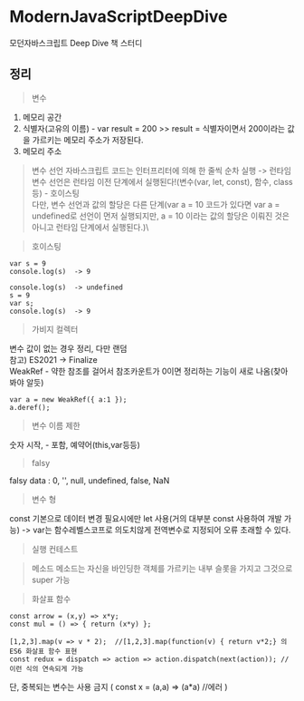 # ModernJavaScriptDeepDive
모던자바스크립트 Deep Dive 책 스터디

## 정리
> 변수 
1. 메모리 공간
2. 식별자(고유의 이름) - var result = 200 >> result = 식별자이면서 200이라는 값을 가르키는 메모리 주소가 저장된다.
3. 메모리 주소

> 변수 선언
자바스크립트 코드는 인터프리터에 의해 한 줄씩 순차 실행 -> 런타임\
변수 선언은 런타임 이전 단계에서 실행된다!(변수(var, let, const), 함수, class등) - 호이스팅\
다만, 변수 선언과 값의 할당은 다른 단계(var a = 10 코드가 있다면 var a = undefined로 선언이 먼저 실행되지만, a = 10 이라는 값의 할당은 이뤄진 것은 아니고 런타임 단계에서 실행된다.)\

> 호이스팅
```
var s = 9
console.log(s)  -> 9
```
```
console.log(s)  -> undefined
s = 9
var s;
console.log(s)  -> 9
```

> 가비지 컬렉터

변수 값이 없는 경우 정리, 다만 랜덤\
참고) ES2021 -> Finalize\
WeakRef - 약한 참조를 걸어서 참조카운트가 0이면 정리하는 기능이 새로 나옴(찾아봐야 알듯)
```
var a = new WeakRef({ a:1 });
a.deref();
```

> 변수 이름 제한

숫자 시작, - 포함, 예약어(this,var등등)

> falsy
> 
falsy data : 0, '', null, undefined, false, NaN

> 변수 형

const 기본으로 데이터 변경 필요시에만 let 사용(거의 대부분 const 사용하여 개발 가능) 
-> var는 함수레벨스코프로 의도치않게 전역변수로 지정되어 오류 초래할 수 있다.

> 실행 컨테스트


> 메소드
메소드는 자신을 바인딩한 객체를 가르키는 내부 슬롯을 가지고 그것으로 super 가능

> 화살표 함수
```
const arrow = (x,y) => x*y;
const mul = () => { return (x*y) };
```
```
[1,2,3].map(v => v * 2);  //[1,2,3].map(function(v) { return v*2;} 의 ES6 화살표 함수 표현
const redux = dispatch => action => action.dispatch(next(action)); //이런 식의 연속되게 가능
```
단, 중복되는 변수는 사용 금지 ( const x = (a,a) => (a*a) //에러 )

